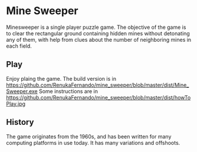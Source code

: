 # Mine Sweeper
Minesweeper is a single player puzzle game. The objective of the game is to clear the rectangular ground containing hidden mines without detonating any of them, with help from clues about the number of neighboring mines in each field.

## Play
Enjoy plaing the game. The build version is in https://github.com/RenukaFernando/mine_sweeper/blob/master/dist/Mine_Sweeper.exe
Some instructions are in https://github.com/RenukaFernando/mine_sweeper/blob/master/dist/howToPlay.jpg

## History
The game originates from the 1960s, and has been written for many computing platforms in use today. It has many variations and offshoots.
